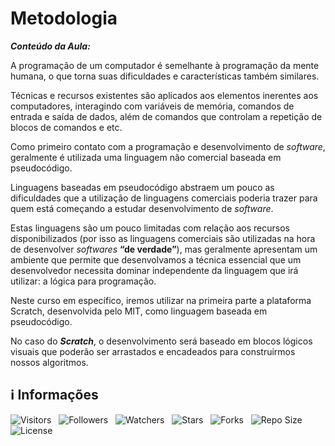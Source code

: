 <!-- Título -->
# Metodologia

***Conteúdo da Aula:***

A programação de um computador é semelhante à programação da mente humana, o que torna suas dificuldades e características também similares.

Técnicas e recursos existentes são aplicados aos elementos inerentes aos computadores, interagindo com variáveis de memória, comandos de entrada e saída de dados, além de comandos que controlam a repetição de blocos de comandos e etc.

Como primeiro contato com a programação e desenvolvimento de *software*, geralmente é utilizada uma linguagem não comercial baseada em pseudocódigo.

Linguagens baseadas em pseudocódigo abstraem um pouco as dificuldades que a utilização de linguagens comerciais poderia trazer para quem está começando a estudar desenvolvimento de *software*.

Estas linguagens são um pouco limitadas com relação aos recursos disponibilizados (por isso as linguagens comerciais são utilizadas na hora de desenvolver *softwares* **“de verdade”**), mas geralmente apresentam um ambiente que permite que desenvolvamos a técnica essencial que um desenvolvedor necessita dominar independente da linguagem que irá utilizar: a lógica para programação.

Neste curso em específico, iremos utilizar na primeira parte a plataforma Scratch, desenvolvida pelo MIT, como linguagem baseada em pseudocódigo.

No caso do ***Scratch***, o desenvolvimento será baseado em blocos lógicos visuais que poderão ser arrastados e encadeados para construirmos nossos algoritmos.

<!-- Informações -->
## &#8505; Informações

![Visitors](https://api.visitorbadge.io/api/visitors?path=Devsgeeknerd%2Fcla-met-int-log-par-pro-com-bas&label=Visitantes&labelColor=%23f9e64f&countColor=%23008000&style=plastic "Total de Visitas")
&nbsp;
![Followers](https://img.shields.io/github/followers/Devsgeeknerd?style=p&label=Seguidores&labelColor=f9e64f&color=008000 "Total de Seguidores")
&nbsp;
![Watchers](https://img.shields.io/github/watchers/Devsgeeknerd/cla-met-int-log-par-pro-com-bas?style=p&label=Observadores&labelColor=f9e64f&color=008000 "Total de Observadores")
&nbsp;
![Stars](https://img.shields.io/github/stars/Devsgeeknerd/cla-met-int-log-par-pro-com-bas?style=p&label=Estrelas&labelColor=f9e64f&color=008000 "Total de Estrelas")
&nbsp;
![Forks](https://img.shields.io/github/forks/Devsgeeknerd/cla-met-int-log-par-pro-com-bas?style=p&label=Bifurcações&labelColor=f9e64f&color=008000 "Total de Bifurcações")
&nbsp;
![Repo Size](https://img.shields.io/github/repo-size/Devsgeeknerd/cla-met-int-log-par-pro-com-bas?style=p&label=Tamanho&labelColor=f9e64f&color=008000& "Tamanho do Repositório")
&nbsp;
![License](https://img.shields.io/github/license/Devsgeeknerd/cla-met-int-log-par-pro-com-bas?style=p&label=Licença&labelColor=f9e64f&color=008000 "Licença do Repositório")
